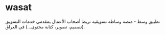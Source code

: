 # wasat
تطبيق وسط - منصة وساطة تسويقية تربط أصحاب الأعمال بمقدمي خدمات التسويق (تصميم، تصوير، كتابة محتوى...) في العراق.
